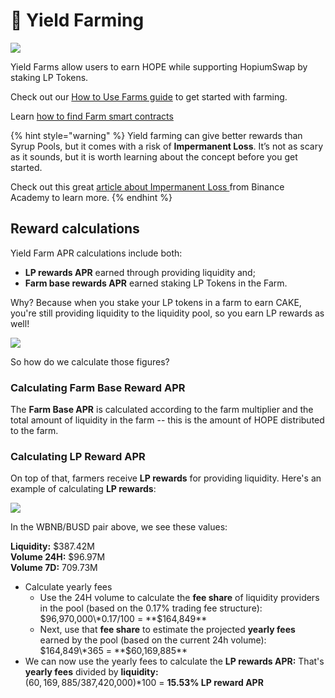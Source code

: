# 🚜 Yield Farming

![](../../.gitbook/assets/yield-farms-header.png)

Yield Farms allow users to earn HOPE while supporting HopiumSwap by staking LP Tokens.

Check out our [How to Use Farms guide](https://docs.pancakeswap.finance/products/yield-farming/how-to-use-farms) to get started with farming.

Learn [how to find Farm smart contracts](./)

{% hint style="warning" %}
Yield farming can give better rewards than Syrup Pools, but it comes with a risk of **Impermanent Loss**. It’s not as scary as it sounds, but it is worth learning about the concept before you get started.

Check out this great [article about Impermanent Loss ](https://academy.binance.com/en/articles/impermanent-loss-explained)from Binance Academy to learn more.
{% endhint %}

## Reward calculations

Yield Farm APR calculations include both:

* **LP rewards APR** earned through providing liquidity and;
* **Farm base rewards APR** earned staking LP Tokens in the Farm.

Why? Because when you stake your LP tokens in a farm to earn CAKE, you're still providing liquidity to the liquidity pool, so you earn LP rewards as well!

![](<../../.gitbook/assets/Frame 1 (3).png>)

So how do we calculate those figures?

### Calculating Farm Base Reward APR

The **Farm Base APR** is calculated according to the farm multiplier and the total amount of liquidity in the farm -- this is the amount of HOPE distributed to the farm.

### Calculating LP Reward APR

On top of that, farmers receive **LP rewards** for providing liquidity. Here's an example of calculating **LP rewards**:

![](https://lh4.googleusercontent.com/rJswz2qvCNTcODcClHxqlLpanSLsfbGtVw75MMPicBN1iKTKCuEYlPuoFAqskoy24DB9JBmATWb8dk3WmY1\_BFDZoS94sWTBZhZrcnG711rC8ltDXPR3gdl8D50eWq\_cfiBriKcl)

In the WBNB/BUSD pair above, we see these values:

**Liquidity:** $387.42M\
**Volume 24H:** $96.97M\
**Volume 7D:** 709.73M

* Calculate yearly fees
  * Use the 24H volume to calculate the **fee share** of liquidity providers in the pool (based on the 0.17% trading fee structure):\
    $96,970,000\*0.17/100 = **$164,849**
  * Next, use that **fee share** to estimate the projected **yearly fees** earned by the pool (based on the current 24h volume):\
    $164,849\*365 = **$60,169,885**
* We can now use the yearly fees to calculate the **LP rewards APR:** That's **yearly fees** divided by **liquidity:**\
  ($60,169,885/$387,420,000)\*100 = **15.53% LP reward APR**
